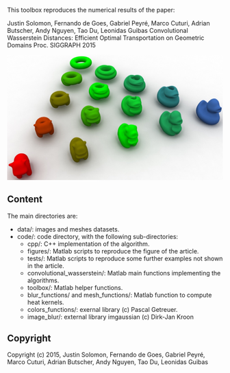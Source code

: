 This toolbox reproduces the numerical results of the paper:

Justin Solomon, Fernando de Goes, Gabriel Peyré, Marco Cuturi, Adrian Butscher, Andy Nguyen, Tao Du, Leonidas Guibas
Convolutional Wasserstein Distances: Efficient Optimal Transportation on Geometric Domains
Proc. SIGGRAPH 2015


![Wasserstein barycenters of volumetric histograms](imgs/triangleinterp.jpg)


Content
-------

The main directories are:
* data/: images and meshes datasets.
* code/: code directory, with the following sub-directories:
    - cpp/: C++ implementation of the algorithm.
    - figures/: Matlab scripts to reproduce the figure of the article.
    - tests/: Matlab scripts to reproduce some further examples not shown in the article.
    - convolutional_wasserstein/: Matlab main functions implementing the algorithms.
    - toolbox/: Matlab helper functions.
    - blur_functions/ and mesh_functions/: Matlab function to compute heat kernels.
    - colors_functions/: exernal library (c) Pascal Getreuer.
    - image_blur/: external library imgaussian (c) Dirk-Jan Kroon

Copyright
-------

Copyright (c) 2015, Justin Solomon, Fernando de Goes, Gabriel Peyré, Marco Cuturi, Adrian Butscher, Andy Nguyen, Tao Du, Leonidas Guibas  
